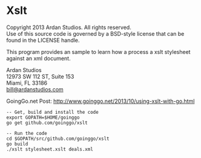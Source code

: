 # Xslt

Copyright 2013 Ardan Studios. All rights reserved.  
Use of this source code is governed by a BSD-style license that can be found in the LICENSE handle.

This program provides an sample to learn how a process a xslt stylesheet against an xml document.
	
Ardan Studios  
12973 SW 112 ST, Suite 153  
Miami, FL 33186  
bill@ardanstudios.com

GoingGo.net Post:
http://www.goinggo.net/2013/10/using-xslt-with-go.html

	-- Get, build and install the code
	export GOPATH=$HOME/goinggo
	go get github.com/goinggo/xslt
	
	-- Run the code
	cd $GOPATH/src/github.com/goinggo/xslt
	go build
	./xslt stylesheet.xslt deals.xml